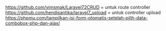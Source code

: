 https://github.com/vimsmak/Laravel72CRUD = untuk route controller
https://github.com/hendisantika/laravel7_upload = untuk controller upload
https://phpmu.com/tampilkan-isi-form-otomatis-setelah-pilih-data-combobox-php-dan-ajax/